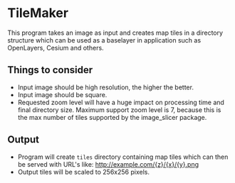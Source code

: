 # TileMaker

This program takes an image as input and creates map tiles in a directory structure which can be used as a baselayer in application such as OpenLayers, Cesium and others.

## Things to consider
* Input image should be high resolution, the higher the better.
* Input image should be square.
* Requested zoom level will have a huge impact on processing time and final directory size. Maximum support zoom level is 7, because this is the max number of tiles supported by the image_slicer package.

## Output
* Program will create `tiles` directory containing map tiles which can then be served with URL's like: http://example.com/{z}/{x}/{y}.png
* Output tiles will be scaled to 256x256 pixels.

